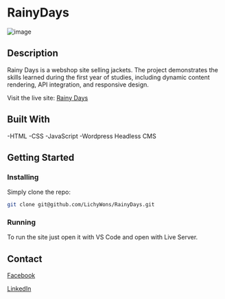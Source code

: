 # RainyDays

![image](https://krzyby.netlify.app/images/google-pixelbook-mockup%20(3)%20(1).png)

## Description

Rainy Days is a webshop site selling jackets. The project demonstrates the skills learned during the first year of studies, including dynamic content rendering, API integration, and responsive design.

Visit the live site: [Rainy Days](https://guileless-granita-263040.netlify.app/)
## Built With

-HTML
-CSS
-JavaScript
-Wordpress Headless CMS

## Getting Started

### Installing

Simply clone the repo:

```bash
git clone git@github.com/LichyWons/RainyDays.git
```

### Running

To run the site just open it with VS Code and open with Live Server.

## Contact

[Facebook](https://www.facebook.com/profile.php?id=100007852157298)

[LinkedIn](https://www.linkedin.com/in/krzysztof-bytniewski-84578b19b)


